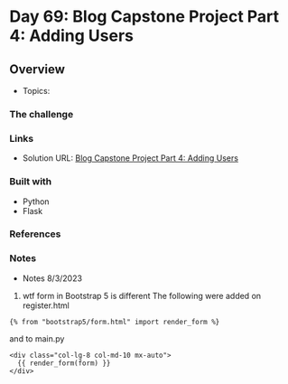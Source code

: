 # Day 69: Blog Capstone Project Part 4: Adding Users

## Overview

- Topics: 

### The challenge

 

### Links

- Solution URL: [Blog Capstone Project Part 4: Adding Users](https://github.com/Mikerniker/100_Days_of_Python/tree/main/Day69)

### Built with

- Python
- Flask


### References


### Notes
- Notes 8/3/2023
1. wtf form in Bootstrap 5 is different
The following were added on register.html
```
{% from "bootstrap5/form.html" import render_form %}
```
and to main.py
```
<div class="col-lg-8 col-md-10 mx-auto">
  {{ render_form(form) }}
</div>
```
